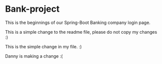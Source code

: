 # Bank-project

This is the beginnings of our Spring-Boot Banking company login page.

This is a simple change to the readme file, please do not copy my changes :)

This is the simple change in my file. :)

Danny is making a change :( 
